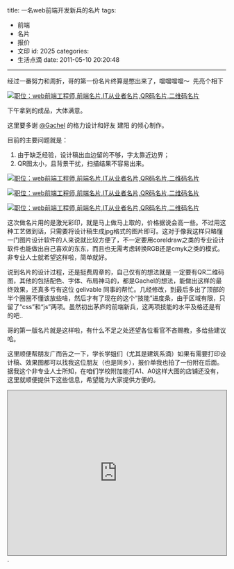 title: 一名web前端开发新兵的名片
tags:
  - 前端
  - 名片
  - 报价
  - 文印
id: 2025
categories:
  - 生活点滴
date: 2011-05-10 20:20:48
---

经过一番努力和周折，哥的第一份名片终算是憋出来了，噹噹噹噹～  先亮个相下

[![职位：web前端工程师,前端名片,IT从业者名片,QR码名片,二维码名片](http://a.kainy.cn/201105/%E6%88%91%E7%9A%84%E5%90%8D%E7%89%87-%E5%8E%9D%E8%BE%B9Web%20%E5%89%8D%E7%AB%AF%E5%BC%80%E5%8F%91-%E9%83%AD%E6%B6%9B-2011-05-08%2013.35.11.JPG "名片")](http://a.kainy.cn/201105/%E6%88%91%E7%9A%84%E5%90%8D%E7%89%87-%E5%8E%9D%E8%BE%B9Web%20%E5%89%8D%E7%AB%AF%E5%BC%80%E5%8F%91-%E9%83%AD%E6%B6%9B-2011-05-08%2013.35.11.JPG "名片")

<!--more-->下午拿到的成品，大体满意。

这里要多谢 [@Gachel](http://weibo.com/gaqiu "同事嘎球") 的格力设计和好友 建阳 的倾心制作。

目前的主要问题就是：

1.  由于缺乏经验，设计稿出血边留的不够，字太靠近边界；
2.  QR图太小，且背景干扰，扫描结果不容易出来。
&nbsp;

[![职位：web前端工程师,前端名片,IT从业者名片,QR码名片,二维码名片](http://a.kainy.cn/201105/%E6%88%91%E7%9A%84%E5%90%8D%E7%89%87-%E5%8E%9D%E8%BE%B9Web%20%E5%89%8D%E7%AB%AF%E5%BC%80%E5%8F%91-%E9%83%AD%E6%B6%9B-2011-05-08%2013.36.39.JPG "名片-1")](http://a.kainy.cn/201105/%E6%88%91%E7%9A%84%E5%90%8D%E7%89%87-%E5%8E%9D%E8%BE%B9Web%20%E5%89%8D%E7%AB%AF%E5%BC%80%E5%8F%91-%E9%83%AD%E6%B6%9B-2011-05-08%2013.36.39.JPG "名片")

[![职位：web前端工程师,前端名片,IT从业者名片,QR码名片,二维码名片](http://a.kainy.cn/201105/%E6%88%91%E7%9A%84%E5%90%8D%E7%89%87-%E5%8E%9D%E8%BE%B9Web%20%E5%89%8D%E7%AB%AF%E5%BC%80%E5%8F%91-%E9%83%AD%E6%B6%9B-2011-05-08%2013.32.11.JPG "点击查看大图")](http://a.kainy.cn/201105/%E6%88%91%E7%9A%84%E5%90%8D%E7%89%87-%E5%8E%9D%E8%BE%B9Web%20%E5%89%8D%E7%AB%AF%E5%BC%80%E5%8F%91-%E9%83%AD%E6%B6%9B-2011-05-08%2013.32.11.JPG "名片")

[![职位：web前端工程师,前端名片,IT从业者名片,QR码名片,二维码名片](http://a.kainy.cn/201105/%E6%88%91%E7%9A%84%E5%90%8D%E7%89%87-%E5%8E%9D%E8%BE%B9Web%20%E5%89%8D%E7%AB%AF%E5%BC%80%E5%8F%91-%E9%83%AD%E6%B6%9B-2011-05-08%2013.34.38.JPG "点击查看大图")](http://a.kainy.cn/201105/%E6%88%91%E7%9A%84%E5%90%8D%E7%89%87-%E5%8E%9D%E8%BE%B9Web%20%E5%89%8D%E7%AB%AF%E5%BC%80%E5%8F%91-%E9%83%AD%E6%B6%9B-2011-05-08%2013.34.38.JPG "名片")

这次做名片用的是激光彩印，就是马上做马上取的，价格据说会高一些。不过用这种工艺做到话，只需要将设计稿生成jpg格式的图片即可。这对于像我这样只略懂一门图片设计软件的人来说就比较方便了，不一定要用coreldraw之类的专业设计软件也能做出自己喜欢的东东，而且也无需考虑转换RGB还是cmyk之类的模式。非专业人士就希望这样啦，简单就好。

说到名片的设计过程，还是挺费周章的，自己仅有的想法就是 一定要有QR二维码图，其他的包括配色、字体、布局神马的，都是Gachel的想法，能做出这样的最终效果，还真多亏有这位 gelivable 同事的帮忙。几经修改，到最后多出了顶部的半个圈圈不懂该放些啥，然后才有了现在的这个“技能”进度条，由于区域有限，只留了“css”和“js”两项。虽然初出茅庐的前端新兵，这两项技能的水平及格还是有的吧..

哥的第一版名片就是这样啦，有什么不足之处还望各位看官不吝赐教，多给些建议哈。

这里顺便帮朋友广而告之一下，学长学姐们（尤其是建筑系滴）如果有需要打印设计稿、效果图都可以找我这位朋友（也是同乡），报价单我也拍了一份附在后面。据我这个非专业人士所知，在咱们学校附加能打A1、A0这样大图的店铺还没有，这里就顺便提供下这些信息，希望能为大家提供方便的。

<iframe title="An EditGrid spreadsheet created by user/guotao" longdesc="http://www.editgrid.com/user/guotao/%E5%85%AC%E5%8F%B8%E7%89%B9%E5%88%AB%E6%8A%A5%E4%BB%B7" name="gridContainer" frameborder="0" src="http://www.editgrid.com/publish/html/user/guotao/97044727/?bgcolor=%23ffffff&fgcolor=%23000000&version=2&frame_style=border%3A9px%20solid%20%23666%3Bheight%3A380px%3Bwidth%3A100%25" style="border:1px solid #666;height:380px;width:100%">&nbsp;</iframe> .